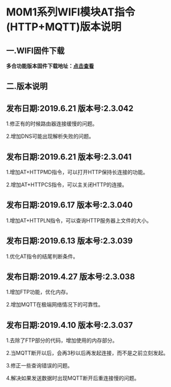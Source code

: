 # M0M1系列WIFI模块AT指令(HTTP+MQTT)版本说明

## 一.WIFI固件下载

**多合功能版本固件下载地址：[点击查看](http://mqlinks.tpddns.cn:1888/kodexplorer/index.php?share/folder&user=100&sid=GXATzWvn)**

## 二.版本说明

## 发布日期:2019.6.21 版本号:2.3.042

1.修正有的时候路由器连接缓慢的问题。

2.增加DNS可能出现解析失败的问题。

## 发布日期:2019.6.21 版本号:2.3.041

1.增加AT+HTTPMD指令，可以打开HTTP保持长连接的功能。

2.增加AT+HTTPCS指令，可以主关闭HTTP的连接。

## 发布日期:2019.6.17 版本号:2.3.040

1.增加AT+HTTPLN指令，可以查询HTTP服务器上文件的大小。

## 发布日期:2019.6.13 版本号:2.3.039

1.优化AT指令的结尾判断条件。

## 发布日期:2019.4.27 版本号:2.3.038

1.增加FTP功能，优化内存。

2.增加MQTT在极端网络情况下的可靠性。

## 发布日期:2019.4.10 版本号:2.3.037

1.去除了FTP部分的代码，增加使用的内存部分。

2.当MQTT断开以后，会再3秒以后再发起连接，而不是之前立刻发起。

3.修正一些查询错误的问题。

4.解决如果发送数据时出现MQTT断开后重连接慢的问题。
